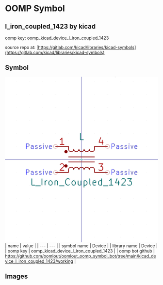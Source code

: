 # OOMP Symbol  
## l_iron_coupled_1423  by kicad  
  
oomp key: oomp_kicad_device_l_iron_coupled_1423  
  
source repo at: [https://gitlab.com/kicad/libraries/kicad-symbols](https://gitlab.com/kicad/libraries/kicad-symbols)  
## Symbol  
  
[![working.png](working_600.png)](working.png)  
| name | value | 
| --- | --- | 
| symbol name | Device | 
| library name | Device | 
| oomp key | oomp_kicad_device_l_iron_coupled_1423 | 
| oomp bot github | https://github.com/oomlout/oomlout_oomp_symbol_bot/tree/main/kicad_device_l_iron_coupled_1423/working | 
## Images  

